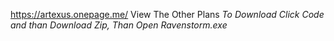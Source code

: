 https://artexus.onepage.me/    View The Other Plans
*To Download Click Code and than Download Zip, Than Open Ravenstorm.exe*
